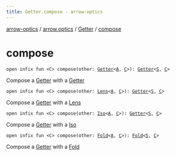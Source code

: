 ```yaml
---
title: Getter.compose - arrow-optics
---
```


[arrow-optics](../../index.html) / [arrow.optics](../index.html) / [Getter](index.html) / [compose](./compose.html)

# compose

`open infix fun <C> compose(other: `[`Getter`](index.html)`<`[`A`](index.html#A)`, `[`C`](compose.html#C)`>): `[`Getter`](index.html)`<`[`S`](index.html#S)`, `[`C`](compose.html#C)`>`

Compose a [Getter](index.html) with a [Getter](index.html)

`open infix fun <C> compose(other: `[`Lens`](../-lens.html)`<`[`A`](index.html#A)`, `[`C`](compose.html#C)`>): `[`Getter`](index.html)`<`[`S`](index.html#S)`, `[`C`](compose.html#C)`>`

Compose a [Getter](index.html) with a [Lens](../-lens.html)

`open infix fun <C> compose(other: `[`Iso`](../-iso.html)`<`[`A`](index.html#A)`, `[`C`](compose.html#C)`>): `[`Getter`](index.html)`<`[`S`](index.html#S)`, `[`C`](compose.html#C)`>`

Compose a [Getter](index.html) with a [Iso](../-iso.html)

`open infix fun <C> compose(other: `[`Fold`](../-fold/index.html)`<`[`A`](index.html#A)`, `[`C`](compose.html#C)`>): `[`Fold`](../-fold/index.html)`<`[`S`](index.html#S)`, `[`C`](compose.html#C)`>`

Compose a [Getter](index.html) with a [Fold](../-fold/index.html)

